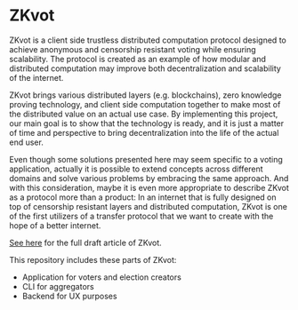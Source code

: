 # ZKvot

ZKvot is a client side trustless distributed computation protocol designed to achieve anonymous and censorship resistant voting while ensuring scalability. The protocol is created as an example of how modular and distributed computation may improve both decentralization and scalability of the internet. 

ZKvot brings various distributed layers (e.g. blockchains), zero knowledge proving technology, and client side computation together to make most of the distributed value on an actual use case. By implementing this project, our main goal is to show that the technology is ready, and it is just a matter of time and perspective to bring decentralization into the life of the actual end user. 

Even though some solutions presented here may seem specific to a voting application, actually it is possible to extend concepts across different domains and solve various problems by embracing the same approach. And with this consideration, maybe it is even more appropriate to describe ZKvot as a protocol more than a product: In an internet that is fully designed on top of censorship resistant layers and distributed computation, ZKvot is one of the first utilizers of a transfer protocol that we want to create with the hope of a better internet.

[See here]() for the full draft article of ZKvot.

This repository includes these parts of ZKvot:
- Application for voters and election creators
- CLI for aggregators
- Backend for UX purposes
